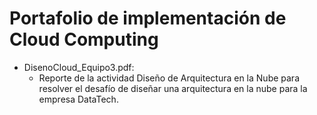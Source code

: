 # Portafolio de implementación de Cloud Computing

- DisenoCloud_Equipo3.pdf:
    - Reporte de la actividad Diseño de Arquitectura en la Nube para resolver el desafío de diseñar una arquitectura en la nube para la empresa DataTech.

